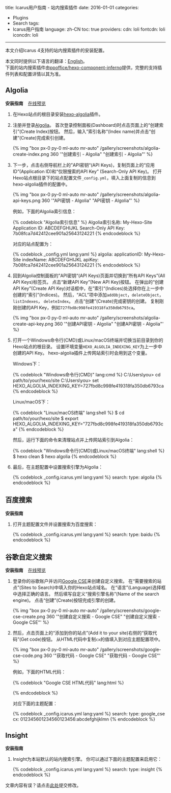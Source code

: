 title: Icarus用户指南 - 站内搜索插件
date: 2016-01-01
categories:
- Plugins
- Search
tags:
- Icarus用户指南
language: zh-CN
toc: true
providers:
    cdn: loli
    fontcdn: loli
    iconcdn: loli
---

本文介绍Icarus 4支持的站内搜索插件的安装配置。

<article class="message message-immersive is-primary">
<div class="message-body">
<i class="fas fa-globe-americas mr-2"></i>本文同时提供以下语言的翻译：<a href="{% post_path en/Search-Plugins %}">English</a>。
</div>
</article>

<!-- more -->

<article class="message message-immersive is-primary">
<div class="message-body">
<i class="fas fa-info-circle mr-2"></i>下面的站内搜索插件由<a href="https://github.com/ppoffice/hexo-component-inferno">ppoffice/hexo-component-inferno</a>提供，完整的支持插件列表和配置详情以其为准。
</div>
</article>

<style>
.content ol:not([type]) {
    list-style-type: simp-chinese-informal;
}
</style>

## Algolia

<div>
<strong>安装指南</strong>
<a class="tag is-success" style="margin-left:.8em" href="{% post_path demo/search/Algolia %}">在线预览</a>
</div>

1. 在Hexo站点的根目录安装[hexo-algolia](https://github.com/oncletom/hexo-algolia)插件。

2. 注册并登录[Algolia](https://www.algolia.com/)。
   首次登录控制面板(Dashboard)时点击页面上的“创建索引”(Create Index)按钮。
   然后，输入”索引名称“(Index name)并点击“创建”(Create)完成索引创建。

   {% img "box px-0 py-0 ml-auto mr-auto" /gallery/screenshots/algolia-create-index.png 360 '"创建索引 - Algolia" "创建索引 - Algolia"' %}
   <br>

3. 下一步，点击右侧导航栏上的”API密钥“(API Keys)，复制页面上的“应用ID”(Application ID)和“仅限搜索的API Key”
   (Search-Only API Key)。
   打开Hexo站点根目录下的站点配置文件`_config.yml`，填入上面复制的信息到hexo-algolia插件的配置中。

   {% img "box px-0 py-0 ml-auto mr-auto" /gallery/screenshots/algolia-api-keys.png 360 '"API密钥 - Algolia" "API密钥 - Algolia"' %}
   <br>

   例如，下面的Algolia索引信息：

    {% codeblock "Algolia索引信息" %}
    Algolia索引名称: My-Hexo-Site
    Application ID: ABCDEFGHIJKL
    Search-Only API Key: 7b08fca7d42412cee901a25643124221
    {% endcodeblock %}

    对应的站点配置为：

    {% codeblock _config.yml lang:yaml %}
    algolia:
        applicationID: My-Hexo-Site
        indexName: ABCDEFGHIJKL
        apiKey: 7b08fca7d42412cee901a25643124221
    {% endcodeblock %}

4. 回到Algolia控制面板的”API密钥“(API Keys)页面并切换到“所有API Keys”(All API Keys)标签页。
   点击“新建API Key”(New API Key)按钮。
   在弹出的“创建API Key”(Create API Key)对话框中，在”索引“(Indices)处选择你在上一步中创建的“索引”(Indices)。
   然后，“ACL”项中添加`addObject`，`deleteObject`，`listIndexes`， `deleteIndex`。
   点击“创建”(Create)完成密钥的创建。
   复制刚刚创建的API Key，例如`727fbd8c998fe419318fa350db6793ca`。

   {% img "box px-0 py-0 ml-auto mr-auto" /gallery/screenshots/algolia-create-api-key.png 360 '"创建API密钥 - Algolia" "创建API密钥 - Algolia"' %}
   <br>

5. 打开一个Windows命令行(CMD)或Linux/macOS终端并切换当前目录到你的Hexo站点的根目录。
   设置环境变量`HEXO_ALGOLIA_INDEXING_KEY`为上一步中创建的API Key。
   hexo-algolia插件上传网站索引时会用到这个变量。

   Windows下：

    {% codeblock "Windows命令行(CMD)" lang:cmd %}
    C:\Users\you> cd path/to/your/hexo/site
    C:\Users\you> set HEXO_ALGOLIA_INDEXING_KEY=727fbd8c998fe419318fa350db6793ca
    {% endcodeblock %}

   Linux/macOS下：

    {% codeblock "Linux/macOS终端" lang:shell %}
    $ cd path/to/your/hexo/site
    $ export HEXO_ALGOLIA_INDEXING_KEY="727fbd8c998fe419318fa350db6793ca"
    {% endcodeblock %}

    然后，运行下面的命令来清理站点并上传网站索引到Algolia：

    {% codeblock "Windows命令行(CMD)或Linux/macOS终端" lang:shell %}
    $ hexo clean
    $ hexo algolia
    {% endcodeblock %}
   
6. 最后，在主题配置中设置搜索引擎为Algolia：

    {% codeblock _config.icarus.yml lang:yaml %}
    search:
        type: algolia
    {% endcodeblock %}


## 百度搜索

**安装指南**

1. 打开主题配置文件并设置搜索为百度搜索：

    {% codeblock _config.icarus.yml lang:yaml %}
    search:
        type: baidu
    {% endcodeblock %}


## 谷歌自定义搜索

<div>
<strong>安装指南</strong>
<a class="tag is-success" style="margin-left:.8em" href="{% post_path demo/search/Google-CSE %}">在线预览</a>
</div>

1. 登录你的谷歌账户并访问[Google CSE](https://cse.google.com/cse/create/new)来创建自定义搜索。
   在“需要搜索的站点”(Sites to Search)中填入你的Hexo站点域名。
   在“语言”(Language)选择框中选择正确的语言。
   然后填写自定义“搜索引擎名称”(Name of the search engine)。
   点击“创建”(Create)按钮完成引擎的创建。

   {% img "box px-0 py-0 ml-auto mr-auto" /gallery/screenshots/google-cse-create.png 360 '"创建自定义搜索 - Google CSE" "创建自定义搜索 - Google CSE"' %}
   <br>

2. 然后，点击页面上的“添加到你的站点”(Add it to your site)右侧的“获取代码”(Get code)按钮。
   从HTML代码中复制`cx`的值填入到对应主题配置项中。

   {% img "box px-0 py-0 ml-auto mr-auto" /gallery/screenshots/google-cse-code.png 360 '"获取代码 - Google CSE" "获取代码 - Google CSE"' %}
   <br>

   例如，下面的HTML代码：

    {% codeblock "Google CSE HTML代码" lang:html %}
    <script async src="https://cse.google.com/cse.js?cx=012345601234560123456:abcdefghijklmn"></script>
    <div class="gcse-search"></div>
    {% endcodeblock %}

    对应下面的主题配置：

    {% codeblock _config.icarus.yml lang:yaml %}
    search:
        type: google_cse
        cx: 012345601234560123456:abcdefghijklmn
    {% endcodeblock %}


## Insight

**安装指南**

1. Insight为本站默认的站内搜索引擎。
   你可以通过下面的主题配置来启用它：

    {% codeblock _config.icarus.yml lang:yaml %}
    search:
        type: insight
    {% endcodeblock %}


<article class="message message-immersive is-warning">
<div class="message-body">
<i class="fas fa-question-circle mr-2"></i>文章内容有误？请点击<a href="https://github.com/ppoffice/hexo-theme-icarus/edit/site/source/_posts/zh-CN/Search-Plugins.md">此处</a>提交修改。
</div>
</article>
